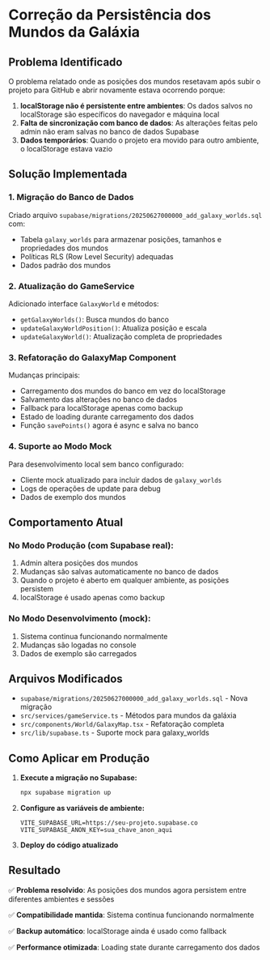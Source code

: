 # Correção da Persistência dos Mundos da Galáxia

## Problema Identificado

O problema relatado onde as posições dos mundos resetavam após subir o projeto para GitHub e abrir novamente estava ocorrendo porque:

1. **localStorage não é persistente entre ambientes**: Os dados salvos no localStorage são específicos do navegador e máquina local
2. **Falta de sincronização com banco de dados**: As alterações feitas pelo admin não eram salvas no banco de dados Supabase
3. **Dados temporários**: Quando o projeto era movido para outro ambiente, o localStorage estava vazio

## Solução Implementada

### 1. Migração do Banco de Dados

Criado arquivo `supabase/migrations/20250627000000_add_galaxy_worlds.sql` com:

- Tabela `galaxy_worlds` para armazenar posições, tamanhos e propriedades dos mundos
- Políticas RLS (Row Level Security) adequadas
- Dados padrão dos mundos

### 2. Atualização do GameService

Adicionado interface `GalaxyWorld` e métodos:

- `getGalaxyWorlds()`: Busca mundos do banco
- `updateGalaxyWorldPosition()`: Atualiza posição e escala
- `updateGalaxyWorld()`: Atualização completa de propriedades

### 3. Refatoração do GalaxyMap Component

Mudanças principais:

- Carregamento dos mundos do banco em vez do localStorage
- Salvamento das alterações no banco de dados
- Fallback para localStorage apenas como backup
- Estado de loading durante carregamento dos dados
- Função `savePoints()` agora é async e salva no banco

### 4. Suporte ao Modo Mock

Para desenvolvimento local sem banco configurado:

- Cliente mock atualizado para incluir dados de `galaxy_worlds`
- Logs de operações de update para debug
- Dados de exemplo dos mundos

## Comportamento Atual

### No Modo Produção (com Supabase real):

1. Admin altera posições dos mundos
2. Mudanças são salvas automaticamente no banco de dados
3. Quando o projeto é aberto em qualquer ambiente, as posições persistem
4. localStorage é usado apenas como backup

### No Modo Desenvolvimento (mock):

1. Sistema continua funcionando normalmente
2. Mudanças são logadas no console
3. Dados de exemplo são carregados

## Arquivos Modificados

- `supabase/migrations/20250627000000_add_galaxy_worlds.sql` - Nova migração
- `src/services/gameService.ts` - Métodos para mundos da galáxia
- `src/components/World/GalaxyMap.tsx` - Refatoração completa
- `src/lib/supabase.ts` - Suporte mock para galaxy_worlds

## Como Aplicar em Produção

1. **Execute a migração no Supabase:**

   ```bash
   npx supabase migration up
   ```

2. **Configure as variáveis de ambiente:**

   ```env
   VITE_SUPABASE_URL=https://seu-projeto.supabase.co
   VITE_SUPABASE_ANON_KEY=sua_chave_anon_aqui
   ```

3. **Deploy do código atualizado**

## Resultado

✅ **Problema resolvido**: As posições dos mundos agora persistem entre diferentes ambientes e sessões

✅ **Compatibilidade mantida**: Sistema continua funcionando normalmente

✅ **Backup automático**: localStorage ainda é usado como fallback

✅ **Performance otimizada**: Loading state durante carregamento dos dados
